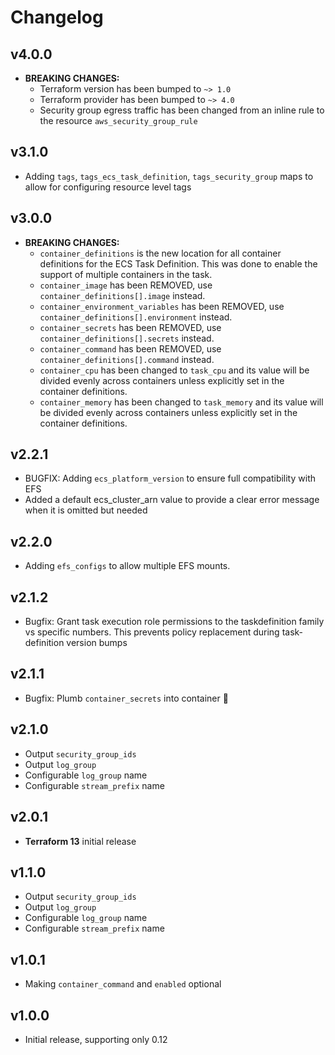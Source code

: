 # Changelog

## v4.0.0

- **BREAKING CHANGES:**
  - Terraform version has been bumped to `~> 1.0`
  - Terraform provider has been bumped to `~> 4.0`
  - Security group egress traffic has been changed from an inline rule to the resource `aws_security_group_rule`

## v3.1.0

- Adding `tags`, `tags_ecs_task_definition`, `tags_security_group` maps to allow for configuring resource level tags

## v3.0.0

- **BREAKING CHANGES:**
  - `container_definitions` is the new location for all container definitions for the ECS Task Definition. This was done to enable the support of multiple containers in the task.
  - `container_image` has been REMOVED, use `container_definitions[].image` instead.
  - `container_environment_variables` has been REMOVED, use `container_definitions[].environment` instead.
  - `container_secrets` has been REMOVED, use `container_definitions[].secrets` instead.
  - `container_command` has been REMOVED, use `container_definitions[].command` instead.
  - `container_cpu` has been changed to `task_cpu` and its value will be divided evenly across containers unless explicitly set in the container definitions.
  - `container_memory` has been changed to `task_memory` and its value will be divided evenly across containers unless explicitly set in the container definitions.

## v2.2.1

- BUGFIX: Adding `ecs_platform_version` to ensure full compatibility with EFS
- Added a default ecs_cluster_arn value to provide a clear error message when it is omitted but needed

## v2.2.0

- Adding `efs_configs` to allow multiple EFS mounts.

## v2.1.2

- Bugfix: Grant task execution role permissions to the taskdefinition family vs specific numbers. This prevents policy replacement during task-definition version bumps

## v2.1.1

- Bugfix: Plumb `container_secrets` into container 🤭

## v2.1.0

- Output `security_group_ids`
- Output `log_group`
- Configurable `log_group` name
- Configurable `stream_prefix` name

## v2.0.1

- **Terraform 13** initial release

## v1.1.0

- Output `security_group_ids`
- Output `log_group`
- Configurable `log_group` name
- Configurable `stream_prefix` name

## v1.0.1

- Making `container_command` and `enabled` optional

## v1.0.0

- Initial release, supporting only 0.12
